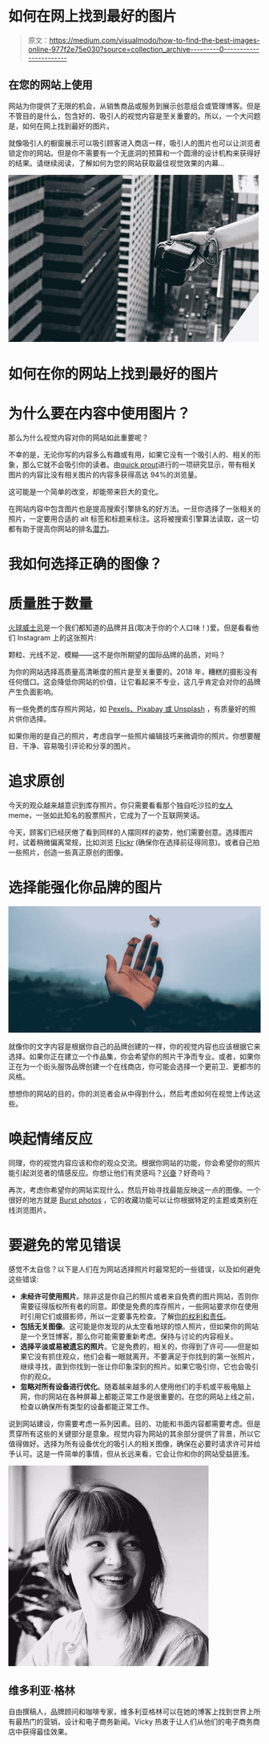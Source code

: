 # 如何在网上找到最好的图片

> 原文：<https://medium.com/visualmodo/how-to-find-the-best-images-online-977f2e75e030?source=collection_archive---------0----------------------->

## 在您的网站上使用

网站为你提供了无限的机会，从销售商品或服务到展示创意组合或管理博客。但是不管目的是什么，包含好的、吸引人的视觉内容是至关重要的。所以，一个大问题是，如何在网上找到最好的图片。

就像吸引人的橱窗展示可以吸引顾客进入商店一样，吸引人的图片也可以让浏览者锁定你的网站。但是你不需要有一个无底洞的预算和一个圆滑的设计机构来获得好的结果。请继续阅读，了解如何为您的网站获取最佳视觉效果的内幕…

![](img/ad7b9c431819179ad05721ded8f7deb2.png)

# 如何在你的网站上找到最好的图片

# 为什么要在内容中使用图片？

那么为什么视觉内容对你的网站如此重要呢？

不幸的是，无论你写的内容多么有趣或有用，如果它没有一个吸引人的、相关的形象，那么它就不会吸引你的读者。由[quick prout](https://www.quicksprout.com/2015/03/20/the-ultimate-guide-to-creating-visually-appealing-content/)进行的一项研究显示，带有相关图片的内容比没有相关图片的内容多获得高达 94%的浏览量。

这可能是一个简单的改变，却能带来巨大的变化。

在网站内容中包含图片也是提高搜索引擎排名的好方法。一旦你选择了一张相关的照片，一定要用合适的 alt 标签和标题来标注。这将被搜索引擎算法读取，这一切都有助于提高你网站的排名[潜力](https://visualmodo.com/)。

# 我如何选择正确的图像？

# 质量胜于数量

[火球威士忌](http://fireballwhisky.com/)是一个我们都知道的品牌并且(取决于你的个人口味！)爱。但是看看他们 Instagram 上的这张照片:

颗粒、光线不足、模糊——这不是你所期望的国际品牌的品质，对吗？

为你的网站选择高质量高清晰度的照片是至关重要的。2018 年，糟糕的摄影没有任何借口。这会降低你网站的价值，让它看起来不专业，这几乎肯定会对你的品牌产生负面影响。

有一些免费的库存照片网站，如 [Pexels、Pixabay 或 Unsplash](http://makerbook.net/photography/) ，有质量好的照片供你选择。

如果你用的是自己的照片，考虑自学一些照片编辑技巧来微调你的照片。你想要醒目、干净、容易吸引评论和分享的图片。

# 追求原创

今天的观众越来越意识到库存照片。你只需要看看那个独自吃沙拉的[女人](http://knowyourmeme.com/memes/women-laughing-alone-with-salad) meme，一张如此知名的股票照片，它成为了一个互联网笑话。

今天，顾客们已经厌倦了看到同样的人摆同样的姿势，他们需要创意。选择图片时，试着稍微偏离常规，比如浏览 [Flickr](https://www.flickr.com/) (确保你在选择前征得同意)。或者自己拍一些照片，创造一些真正原创的图像。

# 选择能强化你品牌的图片

![](img/9b24e59a49d6457ba6bb7f3852c39aaa.png)

就像你的文字内容是根据你自己的品牌创建的一样，你的视觉内容也应该根据它来选择。如果你正在建立一个作品集，你会希望你的照片干净而专业。或者，如果你正在为一个街头服饰品牌创建一个在线商店，你可能会选择一个更前卫、更都市的风格。

想想你的网站的目的，你的浏览者会从中得到什么，然后考虑如何在视觉上传达这些。

# 唤起情绪反应

同理，你的视觉内容应该和你的观众交流。根据你网站的功能，你会希望你的照片能引起浏览者的情感反应。你想让他们有灵感吗？[兴奋](https://visualmodo.com/)？好奇吗？

再次，考虑你希望你的网站实现什么，然后开始寻找最能反映这一点的图像。一个很好的地方就是 [Burst photos](https://burst.shopify.com/) ，它的收藏功能可以让你根据特定的主题或类别在线浏览图片。

# 要避免的常见错误

感觉不太自信？以下是人们在为网站选择照片时最常犯的一些错误，以及如何避免这些错误:

*   **未经许可使用照片**。除非这是你自己的照片或者来自免费的图片网站，否则你需要征得版权所有者的同意。即使是免费的库存照片，一些网站要求你在使用时引用它们或摄影师，所以一定要事先检查。了解[你的权利和责任](http://thevisualcommunicationguy.com/2014/07/14/can-i-use-that-picture/)。
*   **包括无关图像**。这可能是你发现的从太空看地球的惊人照片，但如果你的网站是一个烹饪博客，那么你可能需要重新考虑。保持与讨论的内容相关。
*   **选择平淡或易被遗忘的照片**。它是免费的，相关的，你得到了许可——但是如果它没有抓住观众，他们会看一眼就离开。不要满足于你找到的第一张照片，继续寻找，直到你找到一张让你印象深刻的照片。如果它吸引你，它也会吸引你的观众。
*   **忽略对所有设备进行优化**。随着越来越多的人使用他们的手机或平板电脑上网，你的网站在各种屏幕上都能正常工作是很重要的。在您的网站上线之前，检查以确保所有类型的设备都能正常工作。

说到网站建设，你需要考虑一系列因素。目的、功能和书面内容都需要考虑。但是贯穿所有这些的关键部分是意象。视觉内容为网站的其余部分提供了背景，所以它值得做好。选择为所有设备优化的吸引人的相关图像，确保在必要时请求许可并给予认可。这是一件简单的事情，但从长远来看，它会让你和你的网站受益匪浅。

![](img/ad36dca31beee4080a32277dd85e0f03.png)

## 维多利亚·格林

自由撰稿人，品牌顾问和咖啡专家，维多利亚格林可以在她的博客上找到世界上所有最热门的营销，设计和电子商务新闻。Vicky 热衷于让人们从他们的电子商务商店中获得最佳效果。